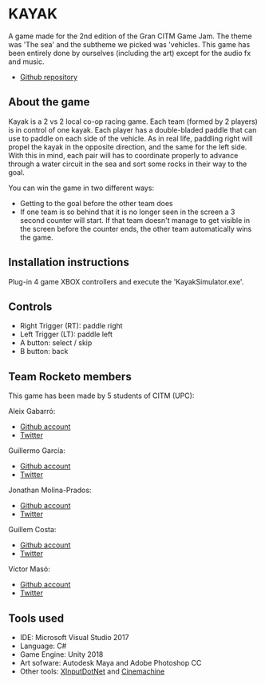 # KAYAK
A game made for the 2nd edition of the Gran CITM Game Jam. The theme was 'The sea' and the subtheme we picked was 'vehicles. This game has been entirely done by ourselves (including the art) except for the audio fx and music. 

* [Github repository](https://github.com/teamrocketo/RocketoGame)  

## About the game

Kayak is a 2 vs 2 local co-op racing game. Each team (formed by 2 players) is in control of one kayak. Each player has a double-bladed paddle that can use to paddle on each side of the vehicle. As in real life, paddling right will propel the kayak in the opposite direction, and the same for the left side. With this in mind, each pair will has to coordinate properly to advance through a water circuit in the sea and sort some rocks in their way to the goal. 

You can win the game in two different ways:
* Getting to the goal before the other team does
* If one team is so behind that it is no longer seen in the screen a 3 second counter will start. If that team doesn't manage to get visible in the screen before the counter ends, the other team automatically wins the game. 

## Installation instructions

Plug-in 4 game XBOX controllers and execute the 'KayakSimulator.exe'. 

## Controls

* Right Trigger (RT): paddle right
* Left Trigger (LT): paddle left
* A button: select / skip
* B button: back

## Team Rocketo members

This game has been made by 5 students of CITM (UPC): 

Aleix Gabarró:

* [Github account](https://github.com/aleixgab)
* [Twitter](https://twitter.com/aleix_gab)

Guillermo García:

* [Github account](https://github.com/Wilhelman)
* [Twitter](https://twitter.com/realWilhelman)

Jonathan Molina-Prados:

* [Github account](https://github.com/Jony635)
* [Twitter](https://twitter.com/Jony635Dev)

Guillem Costa:

* [Github account](https://github.com/DatBeQuiet)
* [Twitter](https://twitter.com/DatBeQuiet)

Víctor Masó:

* [Github account](https://github.com/nintervik)
* [Twitter](https://twitter.com/nintervik)

## Tools used

* IDE: Microsoft Visual Studio 2017
* Language: C#
* Game Engine: Unity 2018
* Art sofware: Autodesk Maya and Adobe Photoshop CC 
* Other tools: [XInputDotNet](https://github.com/speps/XInputDotNet) and [Cinemachine](https://assetstore.unity.com/packages/essentials/cinemachine-79898)
